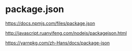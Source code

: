 # package.json

https://docs.npmjs.com/files/package.json

http://javascript.ruanyifeng.com/nodejs/packagejson.html

https://yarnpkg.com/zh-Hans/docs/package-json